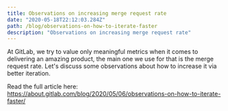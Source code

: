 ```yaml
---
title: Observations on increasing merge request rate
date: "2020-05-18T22:12:03.284Z"
path: /blog/observations-on-how-to-iterate-faster
description: "Observations on increasing merge request rate"
---
```


At GitLab, we try to value only meaningful metrics when it comes to delivering an amazing product, the main one we use for that is the merge request rate. Let's discuss some observations about how to increase it via better iteration.

Read the full article here: https://about.gitlab.com/blog/2020/05/06/observations-on-how-to-iterate-faster/